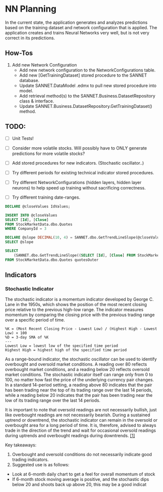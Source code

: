 # NN Planning
In the current state, the application generates and analyzes predictions based on the training dataset and network configuration that is applied. The application creates and trains Neural Networks very well, but is not very correct in its predictions.

## How-Tos
1. Add new Network Configuration
   * Add new network configuration to the NetworkConfigurations table.
   * Add new [GetTrainingDataset] stored procedure to the SANNET database.
   * Update SANNET.DataModel .edmx to pull new stored procedure into model.
   * Add retrieval method(s) to the SANNET.Business.DatasetRepository class & interface.
   * Update SANNET.Business.DatasetRepository.GetTrainingDataset() method.

## TODO:
- [ ] Unit Tests!
- [ ] Consider more volatile stocks. Will possibly have to ONLY generate predictions for more volatile stocks?
- [ ] Add stored procedures for new indicators. (Stochastic oscillator..)
- [ ] Try different periods for existing technical indicator stored procedures.
- [ ] Try different NetworkConfigurations (hidden layers, hidden layer neurons) to help speed up training without sacrificing correctness.
- [ ] Try different training date-ranges.


``` SQL
DECLARE @closeValues IdValues;

INSERT INTO @closeValues
SELECT [Id], [Close]
FROM StockMarketData.dbo.Quotes
WHERE CompanyId = 3

DECLARE @slope DECIMAL(10, 4) = SANNET.dbo.GetTrendLineSlope(@closeValues)
SELECT @slope

SELECT 
	(SANNET.dbo.GetTrendLineSlope((SELECT [Id], [Close] FROM StockMarketData.dbo.Quotes quotesInner WHERE quotesInner.[Id] <= quotesOuter.[Id]))) as Slope
FROM StockMarketData.dbo.Quotes quotesOuter
```

## Indicators
### Stochastic Indicator
The stochastic indicator is a momentum indicator developed by George C. Lane in the 1950s, which shows the position of the most recent closing price relative to the previous high-low range. The indicator measures momentum by comparing the closing price with the previous trading range over a specific period of time.

```
%K = (Most Recent Closing Price - Lowest Low) / (Highest High - Lowest Low) × 100
%D = 3-day SMA of %K
---
Lowest Low = lowest low of the specified time period
Highest High = highest high of the specified time period
```

As a range-bound indicator, the stochastic oscillator can be used to identify overbought and oversold market conditions. A reading over 80 reflects overbought market conditions, and a reading below 20 reflects oversold market conditions. The stochastic indicator itself can range only from 0 to 100, no matter how fast the price of the underlying currency pair changes. In a standard 14-period setting, a reading above 80 indicates that the pair has been trading near the top of its trading range over the last 14 periods, while a reading below 20 indicates that the pair has been trading near the low of its trading range over the last 14 periods.

It is important to note that oversold readings are not necessarily bullish, just like overbought readings are not necessarily bearish. During a sustained uptrend or downtrend, the stochastic indicator can remain in the oversold or overbought area for a long period of time. It is, therefore, advised to always trade in the direction of the trend and wait for occasional oversold readings during uptrends and overbought readings during downtrends. [[1]](https://alpari.com/en/beginner/articles/intro-stochastic-indicator/)

Key takeaways: 
1. Overbought and oversold conditions do not necessarily indicate good trading indicators.
1. Suggested use is as follows:
  * Look at 6-month daily chart to get a feel for overall momentum of stock
  * If 6-month stock moving average is positive, and the stochastic dips below 20 and shoots back up above 20, this may be a good indicat
